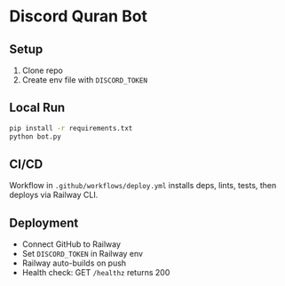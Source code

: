# Discord Quran Bot

## Setup

1. Clone repo
2. Create env file with `DISCORD_TOKEN`

## Local Run

```bash
pip install -r requirements.txt
python bot.py
```

## CI/CD

Workflow in `.github/workflows/deploy.yml` installs deps, lints, tests, then deploys via Railway CLI.

## Deployment

- Connect GitHub to Railway
- Set `DISCORD_TOKEN` in Railway env
- Railway auto-builds on push
- Health check: GET `/healthz` returns 200
